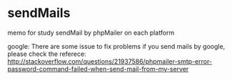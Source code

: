 # sendMails
memo for study sendMail by phpMailer on each platform

google:
There are some issue to fix problems if you send mails by google,
please check the referece:
http://stackoverflow.com/questions/21937586/phpmailer-smtp-error-password-command-failed-when-send-mail-from-my-server

